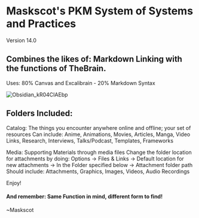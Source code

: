 # Maskscot's PKM System of Systems and Practices
Version 14.0

## Combines the likes of: Markdown Linking with the functions of TheBrain.

Uses: 80% Canvas and Excalibrain - 20% Markdown Syntax

![Obsidian_kR04CIAEbp](https://github.com/Maskscot/System-of-Practices-by-Maskscot/assets/112918049/3f4e0286-20a5-4a27-a006-9eab1d4ce12a)

## Folders Included:

Catalog: The things you encounter anywhere online and offline; your set of resources
Can include: Anime, Animations, Movies, Articles, Manga, Video Links, Research, Interviews, Talks/Podcast, Templates, Frameworks

Media: Supporting Materials through media files
Change the folder location for attachments by doing: Options -> Files & Links -> Default location for new attachments -> In the Folder specified below -> Attachment folder path  
Should include: Attachments, Graphics, Images, Videos, Audio Recordings

Enjoy!

#### And remember: Same Function in mind, different form to find!

~Maskscot
